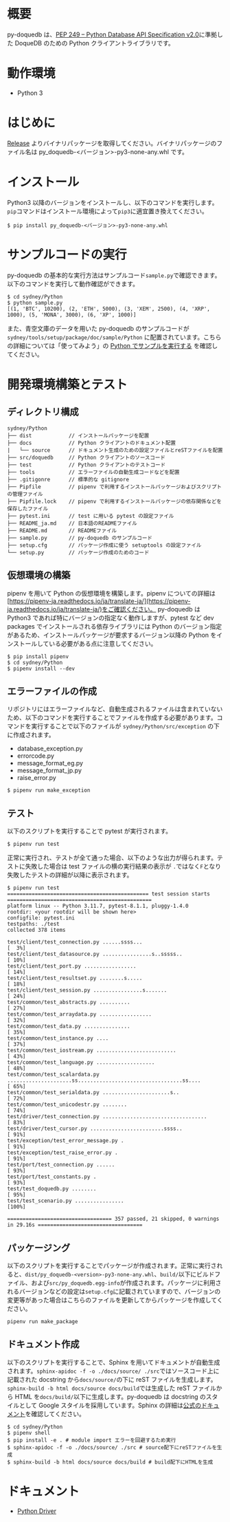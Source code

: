 # 概要

py-doquedb は、[PEP 249 – Python Database API Specification v2.0](https://peps.python.org/pep-0249/)に準拠した DoqueDB のための Python クライアントライブラリです。

# 動作環境

- Python 3

# はじめに

[Release](https://github.com/DoqueDB/doquedb/releases) よりバイナリパッケージを取得してください。バイナリパッケージのファイル名は py_doquedb-<バージョン>-py3-none-any.whl です。

# インストール

Python3 以降のバージョンをインストールし、以下のコマンドを実行します。
`pip`コマンドはインストール環境によって`pip3`に適宜置き換えてください。

```
$ pip install py_doquedb-<バージョン>-py3-none-any.whl
```

# サンプルコードの実行

py-doquedb の基本的な実行方法はサンプルコード`sample.py`で確認できます。
以下のコマンドを実行して動作確認ができます。

```
$ cd sydney/Python
$ python sample.py
[(1, 'BTC', 10200), (2, 'ETH', 5000), (3, 'XEM', 2500), (4, 'XRP', 1000), (5, 'MONA', 3000), (6, 'XP', 1000)]
```

また、青空文庫のデータを用いた py-doquedb のサンプルコードが `sydney/tools/setup/package/doc/sample/Python` に配置されています。こちらの詳細については「使ってみよう」の [Python でサンプルを実行する](https://doquedb.github.io/doquedb/howtouse.html#sec6) を確認してください。

# 開発環境構築とテスト

## ディレクトリ構成

```
sydney/Python
├── dist            // インストールパッケージを配置
├── docs            // Python クライアントのドキュメント配置
|   └── source      // ドキュメント生成のための設定ファイルとreSTファイルを配置
├── src/doquedb     // Python クライアントのソースコード
├── test            // Python クライアントのテストコード
├── tools           // エラーファイルの自動生成コードなどを配置
├── .gitigonre      // 標準的な gitignore
├── Pipfile         // pipenv で利用するインストールパッケージおよびスクリプトの管理ファイル
├── Pipfile.lock    // pipenv で利用するインストールパッケージの依存関係などを保存したファイル
├── pytest.ini      // test に用いる pytest の設定ファイル
├── README_ja.md    // 日本語のREADMEファイル
├── README.md       // READMEファイル
├── sample.py       // py-doquedb のサンプルコード
├── setup.cfg       // パッケージ作成に使う setuptools の設定ファイル
└── setup.py        // パッケージ作成のためのコード
```

## 仮想環境の構築

pipenv を用いて Python の仮想環境を構築します。pipenv についての詳細は[https://pipenv-ja.readthedocs.io/ja/translate-ja/](https://pipenv-ja.readthedocs.io/ja/translate-ja/)をご確認ください。
py-doquedb は Python3 であれば特にバージョンの指定なく動作しますが、pytest など dev packages でインストールされる依存ライブラリには Python のバージョン指定があるため、インストールパッケージが要求するバージョン以降の Python をインストールしている必要がある点に注意してください。

```
$ pip install pipenv
$ cd sydney/Python
$ pipenv install --dev
```

## エラーファイルの作成

リポジトリにはエラーファイルなど、自動生成されるファイルは含まれていないため、以下のコマンドを実行することでファイルを作成する必要があります。コマンドを実行することで以下のファイルが `sydney/Python/src/exception` の下に作成されます。

- database_exception.py
- errorcode.py
- message_format_eg.py
- message_format_jp.py
- raise_error.py

```
$ pipenv run make_exception
```

## テスト

以下のスクリプトを実行することで pytest が実行されます。

```
$ pipenv run test
```

正常に実行され、テストが全て通った場合、以下のような出力が得られます。テストに失敗した場合は test ファイルの横の実行結果の表示が `.`ではなく`F`となり失敗したテストの詳細が以降に表示されます。

```
$ pipenv run test
============================================== test session starts ===============================================
platform linux -- Python 3.11.7, pytest-8.1.1, pluggy-1.4.0
rootdir: <your rootdir will be shown here>
configfile: pytest.ini
testpaths: ./test
collected 378 items

test/client/test_connection.py ......ssss...                                                               [  3%]
test/client/test_datasource.py ................s..sssss..                                                  [ 10%]
test/client/test_port.py .................                                                                 [ 14%]
test/client/test_resultset.py ........s.....                                                               [ 18%]
test/client/test_session.py ................s.......                                                       [ 24%]
test/common/test_abstracts.py ..........                                                                   [ 27%]
test/common/test_arraydata.py .................                                                            [ 32%]
test/common/test_data.py ...............                                                                   [ 35%]
test/common/test_instance.py ....                                                                          [ 37%]
test/common/test_iostream.py ..........................                                                    [ 43%]
test/common/test_language.py ...................                                                           [ 48%]
test/common/test_scalardata.py .....................ss..................................ss....             [ 65%]
test/common/test_serialdata.py ......................s..                                                   [ 72%]
test/common/test_unicodestr.py ........                                                                    [ 74%]
test/driver/test_connection.py ..................................                                          [ 83%]
test/driver/test_cursor.py ........................ssss..                                                  [ 91%]
test/exception/test_error_message.py .                                                                     [ 91%]
test/exception/test_raise_error.py .                                                                       [ 91%]
test/port/test_connection.py ......                                                                        [ 93%]
test/port/test_constants.py .                                                                              [ 93%]
test/test_doquedb.py ........                                                                              [ 95%]
test/test_scenario.py ................                                                                     [100%]

================================== 357 passed, 21 skipped, 0 warnings in 29.16s ==================================
```

## パッケージング

以下のスクリプトを実行することでパッケージが作成されます。正常に実行されると、`dist/py_doquedb-<version>-py3-none-any.whl`、`build/`以下にビルドファイル、および`src/py_doquedb.egg-info`が作成されます。パッケージに利用されるバージョンなどの設定は`setup.cfg`に記載されていますので、バージョンの変更等があった場合はこちらのファイルを更新してからパッケージを作成してください。

```
pipenv run make_package
```

## ドキュメント作成

以下のスクリプトを実行することで、Sphinx を用いてドキュメントが自動生成されます。`sphinx-apidoc -f -o ./docs/source/ ./src`ではソースコード上に記載された docstring から`docs/source/`の下に reST ファイルを生成します。`sphinx-build -b html docs/source docs/build`では生成した reST ファイルから HTML を`docs/build/`以下に生成します。py-doquedb は docstring のスタイルとして Google スタイルを採用しています。Sphinx の詳細は[公式のドキュメント](https://www.sphinx-doc.org/ja/master/index.html)を確認してください。

```
$ cd sydney/Python
$ pipenv shell
$ pip install -e . # module import エラーを回避するため実行
$ sphinx-apidoc -f -o ./docs/source/ ./src # source配下にreSTファイルを生成
$ sphinx-build -b html docs/source docs/build # build配下にHTMLを生成
```

# ドキュメント

- [Python Driver](https://doquedb.github.io/doquedb-pythondoc/index.html)
